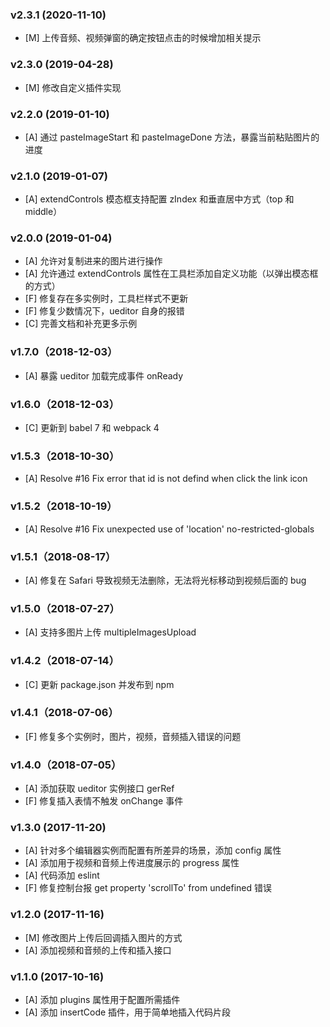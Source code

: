 ### v2.3.1 (2020-11-10)
- [M] 上传音频、视频弹窗的确定按钮点击的时候增加相关提示

### v2.3.0 (2019-04-28)
- [M] 修改自定义插件实现

### v2.2.0 (2019-01-10)
- [A] 通过 pasteImageStart 和 pasteImageDone 方法，暴露当前粘贴图片的进度

### v2.1.0 (2019-01-07)
- [A] extendControls 模态框支持配置 zIndex 和垂直居中方式（top 和 middle）

### v2.0.0 (2019-01-04)
- [A] 允许对复制进来的图片进行操作
- [A] 允许通过 extendControls 属性在工具栏添加自定义功能（以弹出模态框的方式）
- [F] 修复存在多实例时，工具栏样式不更新
- [F] 修复少数情况下，ueditor 自身的报错
- [C] 完善文档和补充更多示例

### v1.7.0（2018-12-03）
- [A] 暴露 ueditor 加载完成事件 onReady

### v1.6.0（2018-12-03）
- [C] 更新到 babel 7 和 webpack 4

### v1.5.3（2018-10-30）
- [A] Resolve #16 Fix error that id is not defind when click the link icon

### v1.5.2（2018-10-19）
- [A] Resolve #16 Fix unexpected use of 'location' no-restricted-globals

### v1.5.1（2018-08-17）
- [A] 修复在 Safari 导致视频无法删除，无法将光标移动到视频后面的 bug

### v1.5.0（2018-07-27）
- [A] 支持多图片上传 multipleImagesUpload

### v1.4.2（2018-07-14）
- [C] 更新 package.json 并发布到 npm

### v1.4.1（2018-07-06）
- [F] 修复多个实例时，图片，视频，音频插入错误的问题

### v1.4.0（2018-07-05）
- [A] 添加获取 ueditor 实例接口 gerRef
- [F] 修复插入表情不触发 onChange 事件

### v1.3.0 (2017-11-20)
- [A] 针对多个编辑器实例而配置有所差异的场景，添加 config 属性
- [A] 添加用于视频和音频上传进度展示的 progress 属性
- [A] 代码添加 eslint
- [F] 修复控制台报 get property 'scrollTo' from undefined 错误

### v1.2.0 (2017-11-16)
- [M] 修改图片上传后回调插入图片的方式
- [A] 添加视频和音频的上传和插入接口

### v1.1.0 (2017-10-16)
- [A] 添加 plugins 属性用于配置所需插件
- [A] 添加 insertCode 插件，用于简单地插入代码片段
